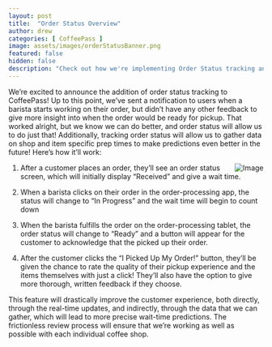 ```yaml
---
layout: post
title:  "Order Status Overview"
author: drew
categories: [ CoffeePass ]
image: assets/images/orderStatusBanner.png
featured: false
hidden: false
description: "Check out how we're implementing Order Status tracking and why it'll drastically improve the customer experience!"
---
```


We’re excited to announce the addition of order status tracking to CoffeePass! Up to this point, we’ve sent a notification to users when a barista starts working on their order, but didn’t have any other feedback to give more insight into when the order would be ready for pickup. That worked alright, but we know we can do better, and order status will allow us to do just that! Additionally, tracking order status will allow us to gather data on shop and item specific prep times to make predictions even better in the future! Here’s how it’ll work:

<img align="right" src="https://media.giphy.com/media/RlrWlW7Ogmm4jnsr9U/giphy.gif" alt="Image" style="margin-left: 10px" >

1. After a customer places an order, they’ll see an order status screen, which will initially display “Received” and give a wait time.  

2. When a barista clicks on their order in the order-processing app, the status will change to “In Progress” and the wait time will begin to count down

3. When the barista fulfills the order on the order-processing tablet, the order status will change to “Ready” and a button will appear for the customer to acknowledge that the picked up their order.

4. After the customer clicks the “I Picked Up My Order!” button, they’ll be given the chance to rate the quality of their pickup experience and the items themselves with just a click! They’ll also have the option to give more thorough, written feedback if they choose.


This feature will drastically improve the customer experience, both directly, through the real-time updates, and indirectly, through the data that we can gather, which will lead to more precise wait-time predictions. The frictionless review process will ensure that we’re working as well as possible with each individual coffee shop.



